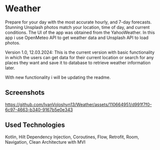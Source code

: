 
# Weather

Prepare for your day with the most accurate hourly, and 7-day forecasts. Stunning Unsplash photos match your location, time of day, and current conditions.
The UI of the app was obtained from the YahooWeather.
In this app i use OpenMeteo API to get weather data and Unsplash API to load photos. 

Version 1.0, 12.03.2024: This is the current version with basic functionality in which the users can get data for their current location or search for any places they want and save it to database to retrieve weather information later.

With new functionality i will be updating the readme. 

##  Screenshots

https://github.com/IvanVoloshyn13/Weather/assets/110664951/d991f7f0-6c97-4663-b340-9167b5e0e343


##  Used Technologies

Kotlin, Hilt Dependency Injection, Coroutines, Flow, Retrofit, Room, Navigation, Clean Architecture with MVI
